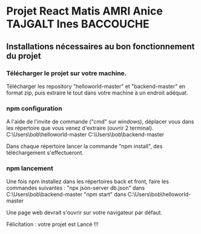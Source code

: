 # Projet React Matis AMRI Anice TAJGALT Ines BACCOUCHE

## Installations nécessaires au bon fonctionnement du projet

### Télécharger le projet sur votre machine.

Télécharger les repository "helloworld-master" et "backend-master" en format zip, puis extraire le tout dans votre machine à un endroit adéquat.

### npm configuration 

A l'aide de l'invite de commande ("cmd" sur windows), déplacer vous dans les répertoire que vous venez d'extraire (ouvrir 2 terminal).
C:\Users\bob\helloworld-master
C:\Users\bob\backend-master

Dans chaque répertoire lancer la commande "npm install", des téléchargement s'effectueront.

### npm lancement

Une fois npm installez dans les répertoires back et front, faire les commandes suivantes :
"npx json-server db.json" dans C:\Users\bob\backend-master
"npm start" dans C:\Users\bob\helloworld-master

Une page web devrait s'ouvrir sur votre navigateur par défaut.

Félicitation : votre projet est Lancé !!!

